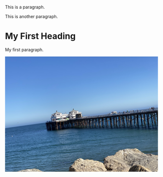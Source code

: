 

<!DOCTYPE html>

<html>
  <STYLE>
  .bg-image {
  /* The image used */
  background-image: url("IMG_6004.jpeg");
  
  /* Add the blur effect */
  filter: blur(8px);
  -webkit-filter: blur(8px);
  
  /* Full height */
  height: 100%; 
  
  /* Center and scale the image nicely */
  background-position: center;
  background-repeat: no-repeat;
  background-size: cover;
}

</STYLE>
<body>
<div class="bg-image"></div>
<p>This is a paragraph.</p>
<p>This is another paragraph.</p>
<h1>My First Heading</h1>
<p>My first paragraph.</p>
<img src="IMG_6004.jpeg">
</body>
</html>
